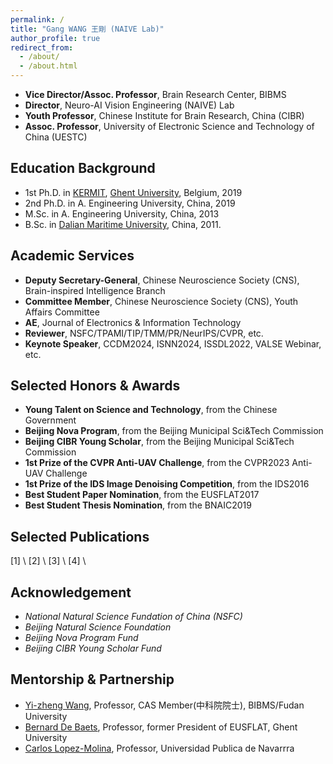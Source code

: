 ```yaml
---
permalink: /
title: "Gang WANG 王剛 (NAIVE Lab)"
author_profile: true
redirect_from: 
  - /about/
  - /about.html
---
```


* **Vice Director/Assoc. Professor**, Brain Research Center, BIBMS
* **Director**,                       Neuro-AI Vision Engineering (NAIVE) Lab
* **Youth Professor**,               Chinese Institute for Brain Research, China (CIBR)
* **Assoc. Professor**,               University of Electronic Science and Technology of China (UESTC)



Education Background
-
* 1st Ph.D. in [KERMIT](https://kermit.ugent.be/ "KERMIT"), [Ghent University](https://en.wikipedia.org/wiki/Ghent_University), Belgium, 2019
* 2nd Ph.D. in A. Engineering University, China, 2019
* M.Sc. in A. Engineering University, China, 2013
* B.Sc. in [Dalian Maritime University](https://en.wikipedia.org/wiki/Dalian_Maritime_University), China, 2011.



Academic Services
-
* **Deputy Secretary-General**, Chinese Neuroscience Society (CNS), Brain-inspired Intelligence Branch
* **Committee Member**, Chinese Neuroscience Society (CNS), Youth Affairs Committee
* **AE**, Journal of Electronics & Information Technology
* **Reviewer**, NSFC/TPAMI/TIP/TMM/PR/NeurIPS/CVPR, etc.
* **Keynote Speaker**, CCDM2024, ISNN2024, ISSDL2022, VALSE Webinar, etc.


Selected Honors & Awards
-
* **Young Talent on Science and Technology**, from the Chinese Government
* **Beijing Nova Program**, from the Beijing Municipal Sci&Tech Commission
* **Beijing CIBR Young Scholar**, from the Beijing Municipal Sci&Tech Commission
* **1st Prize of the CVPR Anti-UAV Challenge**,  from the CVPR2023 Anti-UAV Challenge
* **1st Prize of the IDS Image Denoising Competition**, from the IDS2016
* **Best Student Paper Nomination**, from the EUSFLAT2017
* **Best Student Thesis Nomination**, from the BNAIC2019

Selected Publications
-
[1] \\
[2] \\
[3] \\
[4] \\



Acknowledgement
-
* *National Natural Science Fundation of China (NSFC)*
* *Beijing Natural Science Foundation* 
* *Beijing Nova Program Fund*
* *Beijing CIBR Young Scholar Fund*


Mentorship & Partnership
-
* [Yi-zheng Wang](https://casad.cas.cn/ysxx2022/ysmd/smkx/202201/t20220111_4821762.html), Professor, CAS Member(中科院院士), BIBMS/Fudan University
* [Bernard De Baets](https://ai.ugent.be/people/BernardDeBaets.en.html), Professor, former President of EUSFLAT, Ghent University
* [Carlos Lopez-Molina](https://www.unavarra.es/pdi?uid=810097&dato=tutorias), Professor, Universidad Publica de Navarrra
